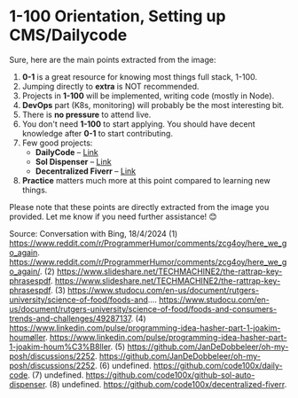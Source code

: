 # 1-100 Orientation, Setting up CMS/Dailycode
Sure, here are the main points extracted from the image:

1. **0-1** is a great resource for knowing most things full stack, 1-100.
2. Jumping directly to **extra** is NOT recommended.
3. Projects in **1-100** will be implemented, writing code (mostly in Node).
4. **DevOps** part (K8s, monitoring) will probably be the most interesting bit.
5. There is **no pressure** to attend live.
6. You don't need **1-100** to start applying. You should have decent knowledge after **0-1** to start contributing.
7. Few good projects:
   - **DailyCode** – [Link](https://github.com/code100x/daily-code)
   - **Sol Dispenser** – [Link](https://github.com/code100x/github-sol-auto-dispenser)
   - **Decentralized Fiverr** – [Link](https://github.com/code100x/decentralized-fiverr)
8. **Practice** matters much more at this point compared to learning new things. 

Please note that these points are directly extracted from the image you provided. Let me know if you need further assistance! 😊

Source: Conversation with Bing, 18/4/2024
(1) https://www.reddit.com/r/ProgrammerHumor/comments/zcg4oy/here_we_go_again. https://www.reddit.com/r/ProgrammerHumor/comments/zcg4oy/here_we_go_again/.
(2) https://www.slideshare.net/TECHMACHINE2/the-rattrap-key-phrasespdf. https://www.slideshare.net/TECHMACHINE2/the-rattrap-key-phrasespdf.
(3) https://www.studocu.com/en-us/document/rutgers-university/science-of-food/foods-and.... https://www.studocu.com/en-us/document/rutgers-university/science-of-food/foods-and-consumers-trends-and-challenges/49287137.
(4) https://www.linkedin.com/pulse/programming-idea-hasher-part-1-joakim-houmøller. https://www.linkedin.com/pulse/programming-idea-hasher-part-1-joakim-houm%C3%B8ller.
(5) https://github.com/JanDeDobbeleer/oh-my-posh/discussions/2252. https://github.com/JanDeDobbeleer/oh-my-posh/discussions/2252.
(6) undefined. https://github.com/code100x/daily-code.
(7) undefined. https://github.com/code100x/github-sol-auto-dispenser.
(8) undefined. https://github.com/code100x/decentralized-fiverr.